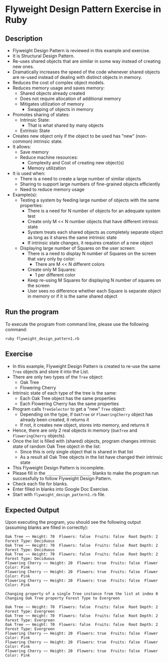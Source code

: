 # Flyweight Design Pattern Exercise in Ruby

## Description
* Flyweight Design Pattern is reviewed in this example and exercise.
* It is Structural Design Pattern.
* Re-uses shared objects that are similar in some way instead of creating new ones.
* Dramatically increases the speed of the code whenever shared objects are re-used instead of dealing with distinct
objects in memory.
* Reduces the cost of complex object models.
* Reduces memory usage and saves memory: 
  * Shared objects already created
  * Does not require allocation of additional memory
  * Mitigates utilization of memory
    * Swapping of objects in memory
* Promotes sharing of states:
  * Intrinsic  State:
    * That is what shared by many objects
  * Extrinsic State
* Creates new object only if the object to be used has "new" (non-common) intrinsic state.
* It allows:
  * Save memory
  * Reduce machine resources:
    * Complexity and Cost of creating new object(s)
    * Memory utilization
* It is used when:
  * There is a need to create a large number of similar objects
  * Sharing to support large numbers of fine-grained objects efficiently
  * Need to reduce memory usage
* Example(s):
  * Testing a system by feeding large number of objects with the same properties:
    * There is a need for N number of objects for an adequate system test
    * Create only M << N number objects that have different intrinsic state
    * System treats each shared objects as completely separate object as long as it shares the same intrinsic state
    * If intrinsic state changes, it requires creation of a new object
  * Displaying large number of Squares on the user screen:
    * There is a need to display N number of Squares on the screen that vary only by color:
      * There are M << N different colors
    * Create only M Squares:
      * 1 per different color
    * Keep re-using M Squares for displaying N number of squares on the screen
    * User sees no difference whether each Square is separate object in memory or if it is the same shared object

## Run the program
To execute the program from command line, please use the following command:

```
ruby flyweight_design_pattern1.rb
```

## Exercise
* In this example, Flyweight Design Pattern is created to re-use the same `Tree` objects and store it into the List.
* There are only two types of the `Tree` object:
  * Oak Tree
  * Flowering Cherry
* Intrinsic state of each type of the tree is the same:
  * Each Oak Tree object has the same properties
  * Each Flowering Cherry has the same properties
* Program calls `TreeSelector` to get a "new" `Tree` object:
  * Depending on the type, if `OakTree` or `FloweringCherry` object has already been created, it returns it
  * If not, it creates new object, stores into memory, and returns it
* Hence, there are only 2 real objects in memory (`OakTree` and `FloweringCherry` objects).
* Once the list is filled with (shared) objects, program changes intrinsic state of random Oak Tree object in the list:
  * Since this is only single object that is shared in that list
  * As a result all Oak Tree objects in the list have changed their intrinsic state
* This Flyweight Design Pattern is incomplete.
* Please fill in the `____________________`  blanks to make the program run successfully to follow Flyweight Design
Pattern.
* Check each file for blanks.
* Enter filled in blanks into Google Doc Exercise.
* Start with `flyweight_design_pattern1.rb` file.

## Expected Output
Upon executing the program, you should see the following output (assuming blanks are filled in correctly):

```
Oak Tree ~~ Height: 70  Flowers: false  Fruits: false  Root Depth: 2  Forest Type: Deciduous
Oak Tree ~~ Height: 70  Flowers: false  Fruits: false  Root Depth: 2  Forest Type: Deciduous
Oak Tree ~~ Height: 70  Flowers: false  Fruits: false  Root Depth: 2  Forest Type: Deciduous
Flowering Cherry ~~ Height: 20  Flowers: true  Fruits: false  Flower Color: Pink
Flowering Cherry ~~ Height: 20  Flowers: true  Fruits: false  Flower Color: Pink
Flowering Cherry ~~ Height: 20  Flowers: true  Fruits: false  Flower Color: Pink

Changing property of a single Tree instance from the list at index 0
Changing Oak Tree property Forest Type to Evergreen

Oak Tree ~~ Height: 70  Flowers: false  Fruits: false  Root Depth: 2  Forest Type: Evergreen
Oak Tree ~~ Height: 70  Flowers: false  Fruits: false  Root Depth: 2  Forest Type: Evergreen
Oak Tree ~~ Height: 70  Flowers: false  Fruits: false  Root Depth: 2  Forest Type: Evergreen
Flowering Cherry ~~ Height: 20  Flowers: true  Fruits: false  Flower Color: Pink
Flowering Cherry ~~ Height: 20  Flowers: true  Fruits: false  Flower Color: Pink
Flowering Cherry ~~ Height: 20  Flowers: true  Fruits: false  Flower Color: Pink
```
